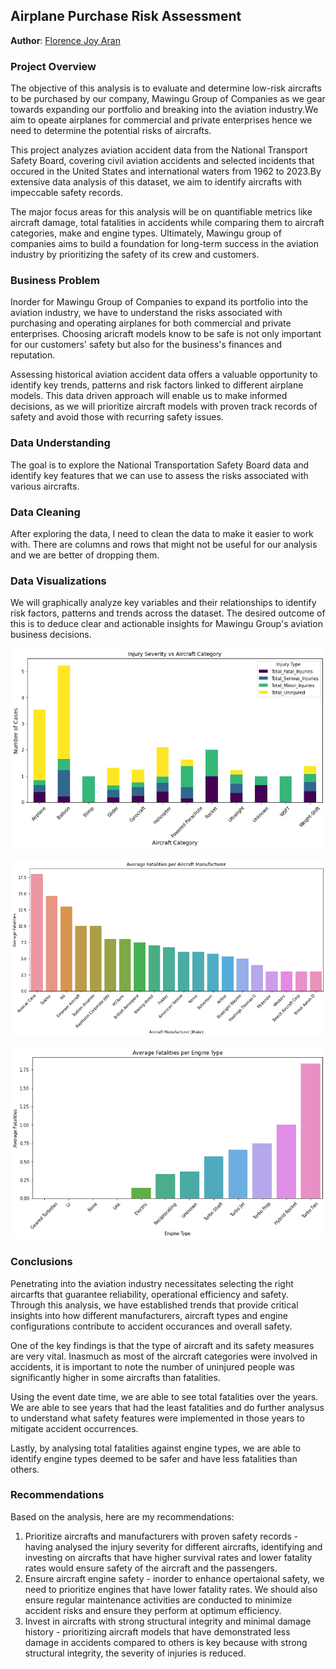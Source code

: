 ## Airplane Purchase Risk Assessment

**Author**: [Florence Joy Aran](mailto:florence.aran@student.moringaschool.com)

### Project Overview
The objective of this analysis is to evaluate and determine low-risk aircrafts to be purchased by our company, Mawingu Group of Companies as we gear towards expanding our portfolio and breaking into the aviation industry.We aim to opeate airplanes for commercial and private enterprises hence we need to determine the potential risks of aircrafts.

This project analyzes aviation accident data from the National Transport Safety Board, covering civil aviation accidents and selected incidents that occured in the United States and international waters from 1962 to 2023.By extensive data analysis of this dataset, we aim to identify aircrafts with impeccable safety records.

The major focus areas for this analysis will be on quantifiable metrics like aircraft damage, total fatalities in accidents while comparing them to aircraft categories, make and engine types. Ultimately, Mawingu group of companies aims to build a foundation for long-term success in the aviation industry by prioritizing the safety of its crew and customers.

### Business Problem
Inorder for Mawingu Group of Companies to expand its portfolio into the aviation industry, we have to understand the risks associated with purchasing and operating airplanes for both commercial and private enterprises. Choosing aricraft models know to be safe is not only important for our customers' safety but also for the business's finances and reputation. 

Assessing historical aviation accident data offers a valuable opportunity to identify key trends, patterns and risk factors linked to different airplane models. This data driven approach will enable us to make informed decisions, as we will prioritize aircraft models with proven track records of safety and avoid those with recurring safety issues.

### Data Understanding

The goal is to explore the National Transportation Safety Board data and identify key features that we can use to assess the risks associated with various aircrafts. 

### Data Cleaning

After exploring the data, I need to clean the data to make it easier to work with. There are columns and rows that might not be useful for our analysis and we are better of dropping them.

### Data Visualizations

We will graphically analyze key variables and their relationships to identify risk factors, patterns and trends across the dataset. The desired outcome of this is to deduce clear and actionable insights for Mawingu Group's aviation business decisions.

![categories_vs_injuries](./images/categories_vs_injuries.png)

![fatalities_vs_categories](./images/fatalities_vs_categories.png)

![engine_vs_fatalities](./images/engine_vs_fatalities.png)


### Conclusions

Penetrating into the aviation industry necessitates selecting the right aircarfts that guarantee reliability, operational efficiency and safety. Through this analysis, we have established trends that provide critical insights into how different manufacturers, aircraft types and engine configurations contribute to accident occurances and overall safety. 

One of the key findings is that the type of aircraft and its safety measures are very vital. Inasmuch as most of the aircraft categories were involved in accidents, it is important to note the number of uninjured people was significantly higher in some aircrafts than fatalities. 

Using the event date time, we are able to see total fatalities over the years. We are able to see years that had the least fatalities and do further analysus to understand what safety features were implemented in those years to mitigate accident occurrences.

Lastly, by analysing total fatalities against engine types, we are able to identify engine types deemed to be safer and have less fatalities than others. 

### Recommendations

Based on the analysis, here are my recommendations:
1. Prioritize aircrafts and manufacturers with proven safety records - having analysed the injury severity for different aircrafts, identifying and investing on aircrafts that have higher survival rates and lower fatality rates would ensure safety of the aircraft and the passengers.
2. Ensure aircraft engine safety - inorder to enhance opertaional safety, we need to prioritize engines that have lower fatality rates. We should also ensure regular maintenance activities are conducted to minimize accident risks and ensure they perform at optimum efficiency.
3. Invest in aircrafts with strong structural integrity and minimal damage history - prioritizing aircraft models that have demonstrated less damage in accidents compared to others is key because with strong structural integrity, the severity of injuries is reduced.
